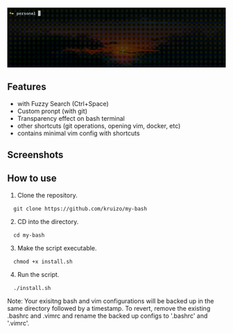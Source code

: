 ![Demo](sample_demo/demo.gif)

## Features
- with Fuzzy Search (Ctrl+Space)
- Custom pronpt (with git)
- Transparency effect on bash terminal
- other shortcuts (git operations, opening vim, docker, etc)
- contains minimal vim config with shortcuts


## Screenshots


## How to use
1. Clone the repository.
```
  git clone https://github.com/kruizo/my-bash
```
2. CD into the directory.
```
  cd my-bash
```
3. Make the script executable.
```
  chmod +x install.sh
```
4. Run the script.
```
  ./install.sh
```

Note: Your exisitng bash and vim configurations will be backed up in the same directory followed by a timestamp. To revert, remove the existing .bashrc and .vimrc and rename the backed up configs to '.bashrc' and '.vimrc'.
